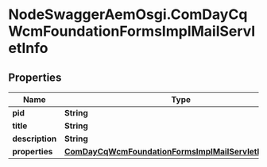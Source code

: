 # NodeSwaggerAemOsgi.ComDayCqWcmFoundationFormsImplMailServletInfo

## Properties
Name | Type | Description | Notes
------------ | ------------- | ------------- | -------------
**pid** | **String** |  | [optional] 
**title** | **String** |  | [optional] 
**description** | **String** |  | [optional] 
**properties** | [**ComDayCqWcmFoundationFormsImplMailServletProperties**](ComDayCqWcmFoundationFormsImplMailServletProperties.md) |  | [optional] 


